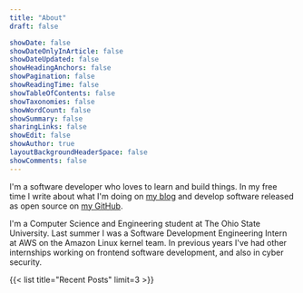 ```yaml
---
title: "About"
draft: false

showDate: false
showDateOnlyInArticle: false
showDateUpdated: false
showHeadingAnchors: false
showPagination: false
showReadingTime: false
showTableOfContents: false
showTaxonomies: false
showWordCount: false
showSummary: false
sharingLinks: false
showEdit: false
showAuthor: true
layoutBackgroundHeaderSpace: false
showComments: false
---
```


I'm a software developer who loves to learn and build things.
In my free time I write about what I'm doing on [my blog](/posts) and develop software released as open source on [my GitHub](https://github.com/mbund).

I'm a Computer Science and Engineering student at The Ohio State University.
Last summer I was a Software Development Engineering Intern at AWS on the Amazon Linux kernel team.
In previous years I've had other internships working on frontend software development, and also in cyber security.

{{< list title="Recent Posts" limit=3 >}}
